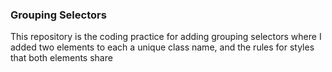 ### Grouping Selectors

This repository is the coding practice for adding grouping selectors where I added two elements to each a unique class name, and the rules for styles that both elements share
